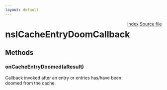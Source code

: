 ```yaml
---
layout: default
---
```

<div class='links' style='float:right'><a href="../index.html">Index</a>
<a href="http://dxr.mozilla.org/mozilla-central/source/netwerk/cache2/nsICacheEntryDoomCallback.idl">Source file</a>
</div>

# nsICacheEntryDoomCallback #

## Methods ##

### onCacheEntryDoomed(aResult) ###
  
Callback invoked after an entry or entries has/have been  
doomed from the cache.  
  
